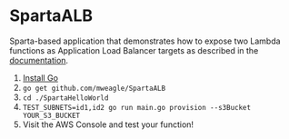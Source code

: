 # SpartaALB

Sparta-based application that demonstrates how to expose two Lambda functions as Application Load Balancer targets as described in the [documentation](https://docs.aws.amazon.com/elasticloadbalancing/latest/application/lambda-functions.html).

1. [Install Go](https://golang.org/doc/install)
1. `go get github.com/mweagle/SpartaALB`
1. `cd ./SpartaHelloWorld`
1. `TEST_SUBNETS=id1,id2 go run main.go provision --s3Bucket YOUR_S3_BUCKET`
1. Visit the AWS Console and test your function!